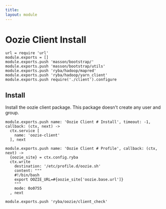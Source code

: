 ```yaml
---
title: 
layout: module
---
```


# Oozie Client Install

    url = require 'url'
    module.exports = []
    module.exports.push 'masson/bootstrap/'
    module.exports.push 'masson/bootstrap/utils'
    module.exports.push 'ryba/hadoop/mapred'
    module.exports.push 'ryba/hadoop/yarn_client'
    module.exports.push require('./client').configure

## Install

Install the oozie client package. This package doesn't create any user and group.

    module.exports.push name: 'Oozie Client # Install', timeout: -1, callback: (ctx, next) ->
      ctx.service [
        name: 'oozie-client'
      ], next

    module.exports.push name: 'Oozie Client # Profile', callback: (ctx, next) ->
      {oozie_site} = ctx.config.ryba
      ctx.write
        destination: '/etc/profile.d/oozie.sh'
        content: """
        #!/bin/bash
        export OOZIE_URL=#{oozie_site['oozie.base.url']}
        """
        mode: 0o0755
      , next

    module.exports.push 'ryba/oozie/client_check'


